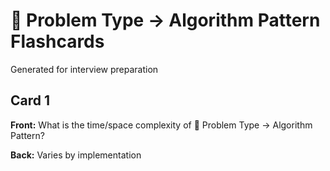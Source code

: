 # 🎯 Problem Type → Algorithm Pattern Flashcards

Generated for interview preparation


## Card 1

**Front:** What is the time/space complexity of 🎯 Problem Type → Algorithm Pattern?

**Back:** Varies by implementation

